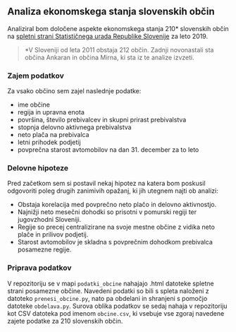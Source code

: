 ## Analiza ekonomskega stanja slovenskih občin

Analiziral bom določene aspekte ekonomskega stanja 210* slovenskih občin na [spletni strani Statističnega urada Republike Slovenije](https://www.stat.si/obcine) za leto 2019.

> *V Sloveniji od leta 2011 obstaja 212 občin. Zadnji novonastali sta občina Ankaran in občina Mirna, ki sta iz te analize izvzeti.

### Zajem podatkov
Za vsako občino sem zajel naslednje podatke:
 * ime občine
 * regija in upravna enota
 * površina, število prebivalcev in skupni prirast prebivalstva 
 * stopnja delovno aktivnega prebivalstva
 * neto plača na prebivalca
 * letni prihodek podjetij
 * povprečna starost avtomobilov na dan 31. december za to leto

### Delovne hipoteze
Pred začetkom sem si postavil nekaj hipotez na katera bom poskusil odgovoriti poleg drugih zanimivih opažanj, ki jih utegnem najti ob analizi:
 * Obstaja korelacija med povprečno neto plačo in delovno aktivnostjo.
 * Najnižji neto mesečni dohodki so prisotni v pomurski regiji ter jugovzhodni Sloveniji.
 * Regije so precej centralizirane na svoje mestne občine z vidika neto plače in prilivov podjetij.
 * Starost avtomobilov je skladna s povprečnim dohodkom prebivalca posamezne regije.

### Priprava podatkov
V repozitoriju se v mapi `podatki_obcine` nahajajo .html datoteke spletne strani posamezne občine. Navedeni podatki so bili s spleta naloženi z datoteko `prenesi_obcine.py`, nato pa obdelani in shranjeni s pomočjo datoteke `obdelava.py`. Surova oblika podatkov se sedaj nahaja v repozitoriju kot CSV datoteka pod imenom `obcine.csv`, ki vsebuje vse zgoraj navedene zajete podatke za 210 slovenskih občin.
